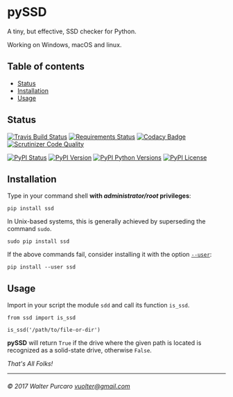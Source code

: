 pySSD
=====

A tiny, but effective, SSD checker for Python.

Working on Windows, macOS and linux.


Table of contents
-----------------

- [Status](#status)
- [Installation](#installation)
- [Usage](#usage)


Status
------

[![Travis Build Status](https://travis-ci.org/vuolter/pySSD.svg?branch=master)](https://travis-ci.org/vuolter/pySSD)
[![Requirements Status](https://requires.io/github/vuolter/pySSD/requirements.svg?branch=master)](https://requires.io/github/vuolter/pySSD/requirements/?branch=master)
[![Codacy Badge](https://api.codacy.com/project/badge/Grade/6ee47c32da944cbcac211ac3ac4ddff2)](https://www.codacy.com/app/vuolter/pySSD?utm_source=github.com&amp;utm_medium=referral&amp;utm_content=vuolter/pySSD&amp;utm_campaign=Badge_Grade)
[![Scrutinizer Code Quality](https://scrutinizer-ci.com/g/vuolter/pySSD/badges/quality-score.png?b=master)](https://scrutinizer-ci.com/g/vuolter/pySSD/?branch=master)

[![PyPI Status](https://img.shields.io/pypi/status/pySSD.svg)](https://pypi.python.org/pypi/ssd)
[![PyPI Version](https://img.shields.io/pypi/v/pySSD.svg)](https://pypi.python.org/pypi/ssd)
[![PyPI Python Versions](https://img.shields.io/pypi/pyversions/pySSD.svg)](https://pypi.python.org/pypi/ssd)
[![PyPI License](https://img.shields.io/pypi/l/pySSD.svg)](https://pypi.python.org/pypi/ssd)


Installation
------------

Type in your command shell **with _administrator/root_ privileges**:

    pip install ssd

In Unix-based systems, this is generally achieved by superseding
the command `sudo`.

    sudo pip install ssd

If the above commands fail, consider installing it with the option
[`--user`](https://pip.pypa.io/en/latest/user_guide/#user-installs):

    pip install --user ssd


Usage
-----

Import in your script the module `sdd` and call its function `is_ssd`.

    from ssd import is_ssd

    is_ssd('/path/to/file-or-dir')

**pySSD** will return `True` if the drive where the given path is located is
recognized as a solid-state drive, otherwise `False`.

_That's All Folks!_


------------------------------------------------
###### © 2017 Walter Purcaro <vuolter@gmail.com>
